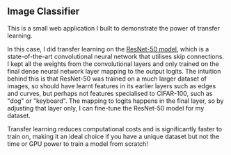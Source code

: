 ## Image Classifier

This is a small web application I built to demonstrate the power of transfer learning.

In this case, I did transfer learning on the [ResNet-50 model](https://pytorch.org/vision/main/models/generated/torchvision.models.resnet50.html), which is a state-of-the-art convolutional neural network that utilises skip connections. I kept all the weights from the convolutional layers and only trained on the final dense neural network layer mapping to the output logits. The intuition behind this is that ResNet-50 was trained on a much larger dataset of images, so should have learnt features in its earlier layers such as edges and curves, but perhaps not features specialised to CIFAR-100, such as "dog" or "keyboard". The mapping to logits happens in the final layer, so by adjusting that layer only, I can fine-tune the ResNet-50 model for my dataset.

Transfer learning reduces computational costs and is significantly faster to train on, making it an ideal choice if you have a unique dataset but not the time or GPU power to train a model from scratch!